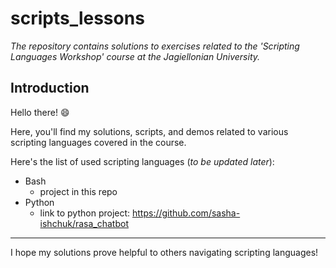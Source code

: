 # scripts_lessons
*The repository contains solutions to exercises related to the 'Scripting Languages Workshop' course at the Jagiellonian University.*


## Introduction

Hello there! :smile:

Here, you'll find my solutions, scripts, and demos related to various scripting languages covered in the course.


Here's the list of used scripting languages (*to be updated later*):
* Bash
  * project in this repo 
* Python
  * link to python project: https://github.com/sasha-ishchuk/rasa_chatbot 


---

I hope my solutions prove helpful to others navigating scripting languages!
